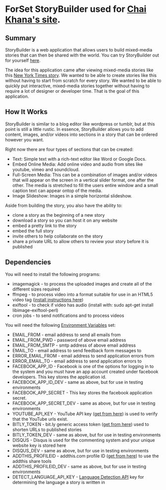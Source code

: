 # ForSet StoryBuilder used for [Chai Khana's site](http://chai-khana.org).

## Summary
StoryBuilder is a web application that allows users to build mixed-media stories that can then be shared with the world. You can try StoryBuilder out for yourself [here](http://storybuilder.forset.ge/en).

The idea for this application came after viewing mixed-media stories like this [New York Times story](http://www.nytimes.com/newsgraphics/2013/10/27/south-china-sea/). We wanted to be able to create stories like this without having to start from scratch for every story.  We wanted to be able to quickly put interactive, mixed-media stories together without having to require a lot of designer or developer time.  That is the goal of this application.


## How It Works
StoryBuilder is similar to a blog editor like wordpress or tumblr, but at this point is still a little rustic.  In essence, StoryBuilder allows you to add content, images, and/or videos into sections in a story that can be ordered however you want.

Right now there are four types of sections that can be created:
* Text: Simple text with a rich-text editor like Word or Google Docs.
* Embed Online Media: Add online video and audio from sites like youtube, vimeo and soundcloud.
* Full-Screen Media: This can be a combination of images and/or videos that will appear on the screen in a vertical slider format, one after the other.  The media is stretched to fill the users entire window and a small caption text can appear ontop of the media.
* Image Slideshow: Images in a simple horizontal slideshow.

Aside from building the story, you also have the ability to:
* clone a story as the beginning of a new story
* download a story so you can host it on any website
* embed a pretty link to the story
* embed the full story
* invite others to help collaborate on the story
* share a private URL to allow others to review your story before it is published


## Dependencies
You will need to install the following programs:
* imagemagick - to process the uploaded images and create all of the different sizes required
* ffmpeg - to process video into a format suitable for use in an HTML5 video tag ([install instructions here](https://trac.ffmpeg.org/wiki/CompilationGuide/Ubuntu))
* exiftool - to check if video has audio (install with: sudo apt-get install libimage-exiftool-perl)
* cron jobs - to send notifications and to process videos

You will need the following [Environment Variables](https://help.ubuntu.com/community/EnvironmentVariables) set:
* EMAIL_FROM - email address to send all emails from
* EMAIL_FROM_PWD - password of above email address
* EMAIL_FROM_SMTP - smtp address of above email address
* EMAIL_TO - email address to send feedback form messages to
* ERROR_EMAIL_FROM - email address to send application errors from
* ERROR_EMAIL_TO - email address to send application errors to
* FACEBOOK_APP_ID - Facebook is one of the options for logging in to the system and you must have an app account created under facebook developers. This key stores the application id.
* FACEBOOK_APP_ID_DEV - same as above, but for use in testing environments
* FACEBOOK_APP_SECRET - This key stores the facebook application secret.
* FACEBOOK_APP_SECRET_DEV - same as above, but for use in testing environments
* YOUTUBE_API_KEY - YouTube API key ([get from here](https://console.developers.google.com/project)) is used to verify that the YouTube urls exist.
* BITLY_TOKEN - bit.ly generic access token ([get from here](https://bitly.com/a/oauth_apps)) used to shorten URLs to published stories
* BITLY_TOKEN_DEV - same as above, but for use in testing environments
* DISQUS - Disqus is used for the commenting system and your unique website key is stored here
* DISQUS_DEV - same as above, but for use in testing environments
* ADDTHIS_PROFILEID - addthis.com profile ID ([get from here](https://www.addthis.com/settings/publisher)) to use the addthis share tools
* ADDTHIS_PROFILEID_DEV - same as above, but for use in testing environments
* DETECT_LANGUAGE_API_KEY - [Language Detection API](http://detectlanguage.com/) key for determining the language a story is written in
